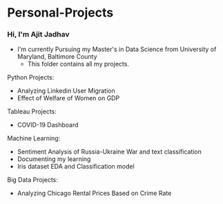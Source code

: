 # Personal-Projects

### Hi, I'm Ajit Jadhav
- I'm currently Pursuing my Master's in Data Science from University of Maryland, Baltimore County
  - This folder contains all my projects.  

Python Projects:
- Analyzing Linkedin User Migration
- Effect of Welfare of Women on GDP

Tableau Projects:
- COVID-19 Dashboard


Machine Learning:
- Sentiment Analysis of Russia-Ukraine War and text classification
- Documenting my learning
- Iris dataset EDA and Classification model


Big Data Projects:
- Analyzing Chicago Rental Prices Based on Crime Rate

